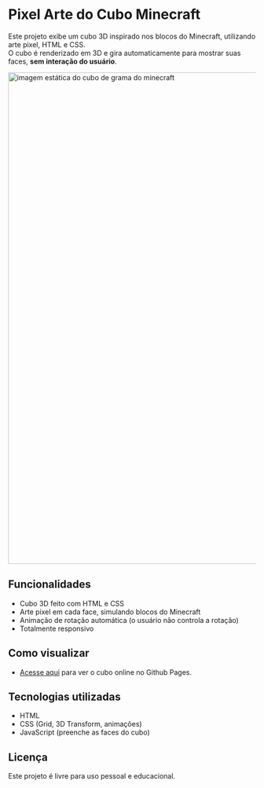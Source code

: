 # Pixel Arte do Cubo Minecraft

Este projeto exibe um cubo 3D inspirado nos blocos do Minecraft, utilizando arte pixel, HTML e CSS.  
O cubo é renderizado em 3D e gira automaticamente para mostrar suas faces, **sem interação do usuário**.

<img width="1000" alt="imagem estática do cubo de grama do minecraft" src="https://github.com/user-attachments/assets/a1057a66-d96d-4002-893f-3e8dfc0f2588" />

## Funcionalidades
- Cubo 3D feito com HTML e CSS
- Arte pixel em cada face, simulando blocos do Minecraft
- Animação de rotação automática (o usuário não controla a rotação)
- Totalmente responsivo

## Como visualizar
- [Acesse aqui](https://amandioca.github.io/art-pixel-cubo-minecraft/) para ver o cubo online no Github Pages.

## Tecnologias utilizadas
- HTML
- CSS (Grid, 3D Transform, animações)
- JavaScript (preenche as faces do cubo)

## Licença
Este projeto é livre para uso pessoal e educacional.
